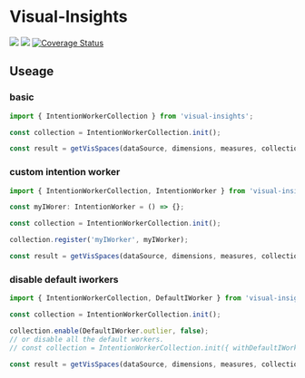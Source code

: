 # Visual-Insights

![](https://travis-ci.org/kanaries/Rath.svg?branch=master)
![](https://img.shields.io/npm/v/visual-insights?color=blue)
[![Coverage Status](https://coveralls.io/repos/github/Kanaries/Rath/badge.svg?branch=master)](https://coveralls.io/github/Kanaries/Rath?branch=dev)

## Useage

### basic

```js
import { IntentionWorkerCollection } from 'visual-insights';

const collection = IntentionWorkerCollection.init();

const result = getVisSpaces(dataSource, dimensions, measures, collection)
```

### custom intention worker

```js
import { IntentionWorkerCollection, IntentionWorker } from 'visual-insights';

const myIWorer: IntentionWorker = () => {};

const collection = IntentionWorkerCollection.init();

collection.register('myIWorker', myIWorker);

const result = getVisSpaces(dataSource, dimensions, measures, collection)
```

### disable default iworkers

```js
import { IntentionWorkerCollection, DefaultIWorker } from 'visual-insights';

const collection = IntentionWorkerCollection.init();

collection.enable(DefaultIWorker.outlier, false);
// or disable all the default workers.
// const collection = IntentionWorkerCollection.init({ withDefaultIWorkers: false })

const result = getVisSpaces(dataSource, dimensions, measures, collection)
```